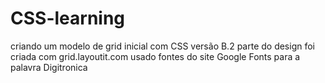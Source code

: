 # CSS-learning
   criando um modelo de grid inicial com CSS
   versão B.2
   parte do design foi criada com grid.layoutit.com
   usado fontes do site Google Fonts para a palavra Digitronica
